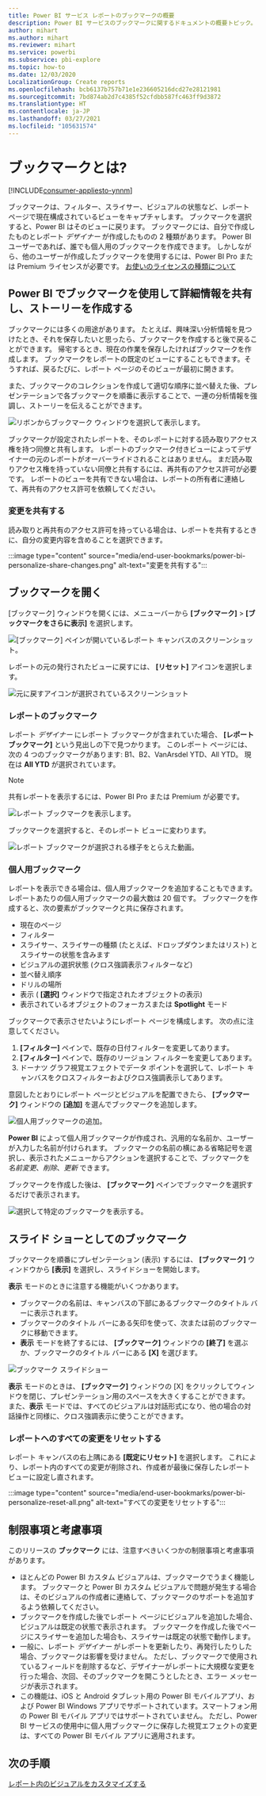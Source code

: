 ```yaml
---
title: Power BI サービス レポートのブックマークの概要
description: Power BI サービスのブックマークに関するドキュメントの概要トピック。
author: mihart
ms.author: mihart
ms.reviewer: mihart
ms.service: powerbi
ms.subservice: pbi-explore
ms.topic: how-to
ms.date: 12/03/2020
LocalizationGroup: Create reports
ms.openlocfilehash: bcb6137b757b71e1e236605216dcd27e28121981
ms.sourcegitcommit: 7bd874ab2d7c4385f52cfdbb587fc463ff9d3872
ms.translationtype: HT
ms.contentlocale: ja-JP
ms.lasthandoff: 03/27/2021
ms.locfileid: "105631574"
---
```

# <a name="what-are-bookmarks"></a>ブックマークとは?

[!INCLUDE[consumer-appliesto-ynnm](../includes/consumer-appliesto-ynnm.md)]


ブックマークは、フィルター、スライサー、ビジュアルの状態など、レポート ページで現在構成されているビューをキャプチャします。 ブックマークを選択すると、Power BI はそのビューに戻ります。 ブックマークには、自分で作成したものとレポート *デザイナー* が作成したものの 2 種類があります。 Power BI ユーザーであれば、誰でも個人用のブックマークを作成できます。 しかしながら、他のユーザーが作成したブックマークを使用するには、Power BI Pro または Premium ライセンスが必要です。 [お使いのライセンスの種類について](end-user-license.md)

## <a name="use-bookmarks-to-share-insights-and-build-stories-in-power-bi"></a>Power BI でブックマークを使用して詳細情報を共有し、ストーリーを作成する 
ブックマークには多くの用途があります。 たとえば、興味深い分析情報を見つけたとき、それを保存したいと思ったら、ブックマークを作成すると後で戻ることができます。 帰宅するとき、現在の作業を保存したければブックマークを作成します。 ブックマークをレポートの既定のビューにすることもできます。そうすれば、戻るたびに、レポート ページのそのビューが最初に開きます。 

また、ブックマークのコレクションを作成して適切な順序に並べ替えた後、プレゼンテーションで各ブックマークを順番に表示することで、一連の分析情報を強調し、ストーリーを伝えることができます。  

![リボンからブックマーク ウィンドウを選択して表示します。](media/end-user-bookmarks/power-bi-bookmark-icon.png)

ブックマークが設定されたレポートを、そのレポートに対する読み取りアクセス権を持つ同僚と共有します。 レポートのブックマーク付きビューによってデザイナーの元のレポートがオーバーライドされることはありません。  まだ読み取りアクセス権を持っていない同僚と共有するには、再共有のアクセス許可が必要です。 レポートのビューを共有できない場合は、レポートの所有者に連絡して、再共有のアクセス許可を依頼してください。  


### <a name="share-changes"></a>変更を共有する 
読み取りと再共有のアクセス許可を持っている場合は、レポートを共有するときに、自分の変更内容を含めることを選択できます。

:::image type="content" source="media/end-user-bookmarks/power-bi-personalize-share-changes.png" alt-text="変更を共有する":::
 


## <a name="open-bookmarks"></a>ブックマークを開く
[ブックマーク] ウィンドウを開くには、メニューバーから **[ブックマーク]**  >  **[ブックマークをさらに表示]** を選択します。 

![[ブックマーク] ペインが開いているレポート キャンバスのスクリーンショット。](media/end-user-bookmarks/power-bi-show-bookmarks.png)

レポートの元の発行されたビューに戻すには、 **[リセット]** アイコンを選択します。

![元に戻すアイコンが選択されているスクリーンショット](media/end-user-bookmarks/power-bi-revert.png)

### <a name="report-bookmarks"></a>レポートのブックマーク
レポート *デザイナー* にレポート ブックマークが含まれていた場合、 **[レポート ブックマーク]** という見出しの下で見つかります。 このレポート ページには、次の 4 つのブックマークがあります: B1、B2、VanArsdel YTD、All YTD。 現在は **All YTD** が選択されています。

> [!NOTE]
> 共有レポートを表示するには、Power BI Pro または Premium が必要です。 

![レポート ブックマークを表示します。](media/end-user-bookmarks/power-bi-bookmark-list.png)

ブックマークを選択すると、そのレポート ビューに変わります。 

![レポート ブックマークが選択される様子をとらえた動画。](media/end-user-bookmarks/power-bi-bookmarks.gif)

### <a name="personal-bookmarks"></a>個人用ブックマーク

レポートを表示できる場合は、個人用ブックマークを追加することもできます。 レポートあたりの個人用ブックマークの最大数は 20 個です。 ブックマークを作成すると、次の要素がブックマークと共に保存されます。

* 現在のページ
* フィルター
* スライサー、スライサーの種類 (たとえば、ドロップダウンまたはリスト) とスライサーの状態を含みます
* ビジュアルの選択状態 (クロス強調表示フィルターなど)
* 並べ替え順序
* ドリルの場所
* 表示 ( **[選択]** ウィンドウで指定されたオブジェクトの表示)
* 表示されているオブジェクトのフォーカスまたは **Spotlight** モード

ブックマークで表示させたいようにレポート ページを構成します。 次の点に注意してください。

1. **[フィルター]** ペインで、既存の日付フィルターを変更してあります。
1. **[フィルター]** ペインで、既存のリージョン フィルターを変更してあります。
1.  ドーナツ グラフ視覚エフェクトでデータ ポイントを選択して、レポート キャンバスをクロスフィルターおよびクロス強調表示してあります。 

意図したとおりにレポート ページとビジュアルを配置できたら、 **[ブックマーク]** ウィンドウの **[追加]** を選んでブックマークを追加します。 

![個人用ブックマークの追加。](media/end-user-bookmarks/power-bi-personal.png)

**Power BI** によって個人用ブックマークが作成され、汎用的な名前か、ユーザーが入力した名前が付けられます。 ブックマークの名前の横にある省略記号を選択し、表示されたメニューからアクションを選択することで、ブックマークを *名前変更*、*削除*、*更新* できます。

ブックマークを作成した後は、 **[ブックマーク]** ペインでブックマークを選択するだけで表示されます。 

![選択して特定のブックマークを表示する。](media/end-user-bookmarks/power-bi-selected.png)


<!--
## Arranging bookmarks
As you create bookmarks, you might find that the order in which you create them isn't necessarily the same order you'd like to present them to your audience. No problem, you can easily rearrange the order of bookmarks.

In the **Bookmarks** pane, simply drag-and-drop bookmarks to change their order, as shown in the following image. The yellow bar between bookmarks designates where the dragged bookmark will be placed.

![Change bookmark order by drag-and-drop](media/desktop-bookmarks/bookmarks_06.png)

The order of your bookmarks can become important when you use the **View** feature of bookmarks, as described in the next section. 

-->

## <a name="bookmarks-as-a-slide-show"></a>スライド ショーとしてのブックマーク
ブックマークを順番にプレゼンテーション (表示) するには、 **[ブックマーク]** ウィンドウから **[表示]** を選択し、スライドショーを開始します。

**表示** モードのときに注意する機能がいくつかあります。

- ブックマークの名前は、キャンバスの下部にあるブックマークのタイトル バーに表示されます。
- ブックマークのタイトル バーにある矢印を使って、次または前のブックマークに移動できます。
- **表示** モードを終了するには、 **[ブックマーク]** ウィンドウの **[終了]** を選ぶか、ブックマークのタイトル バーにある **[X]** を選びます。

![ブックマーク スライドショー](media/end-user-bookmarks/power-bi-view-bookmarks.png)

**表示** モードのときは、 **[ブックマーク]** ウィンドウの [X] をクリックしてウィンドウを閉じ、プレゼンテーション用のスペースを大きくすることができます。 また、**表示** モードでは、すべてのビジュアルは対話形式になり、他の場合の対話操作と同様に、クロス強調表示に使うことができます。 

<!--
## Visibility - using the Selection pane
With the release of bookmarks, the new **Selection** pane is also introduced. The **Selection** pane provides a list of all objects on the current page and allows you to select the object and specify whether a given object is visible. 

![Enable the Selection pane](media/desktop-bookmarks/bookmarks_08.png)

You can select an object using the **Selection** pane. Also, you can toggle whether the object is currently visible by clicking the eye icon to the right of the visual. 

![Selection pane](media/desktop-bookmarks/bookmarks_09.png)

When a bookmark is added, the visible status of each object is also saved based on its setting in the **Selection** pane. 

It's important to note that **slicers** continue to filter a report page, regardless of whether they are visible. As such, you can create many different bookmarks, with different slicer settings, and make a single report page appear very different (and highlight different insights) in various bookmarks.


## Bookmarks for shapes and images
You can also link shapes and images to bookmarks. With this feature, when you click on an object, it will show the bookmark associated with that object. This can be especially useful when working with buttons; you can learn more by reading the article about [using buttons in Power BI](../create-reports/desktop-buttons.md). 

To assign a bookmark to an object, select the object, then expand the **Action** section from the **Format Shape** pane, as shown in the following image.

![Add bookmark link to an object](media/desktop-bookmarks/bookmarks_10.png)

Once you turn the **Action** slider to **On** you can select whether the object is a back button, a bookmark, or a Q&A command. If you select bookmark, you can then select which of your bookmarks the object is linked to.

There are all sorts of interesting things you can do with object-linked bookmarking. You can create a visual table of contents on your report page, or you can provide different views (such as visual types) of the same information, just by clicking on an object.

When you are in editing mode you can use ctrl+click to follow the link, and when not in edit mode, simply click the object to follow the link. 


## Bookmark groups

Beginning with the August 2018 release of **Power BI Desktop**, you can create and use bookmark groups. A bookmark group is a collection of bookmarks that you specify, which can be shown and organized as a group. 

To create a bookmark group, hold down the CTRL key and select the bookmarks you want to include in the group, then click the ellipses beside any of the selected bookmarks, and select **Group** from the menu that appears.

![Create a bookmark group](media/desktop-bookmarks/bookmarks_15.png)

**Power BI Desktop** automatically names the group *Group 1*. Fortunately, you can just double-click on the name and rename it to whatever you want.

![Rename a bookmark group](media/desktop-bookmarks/bookmarks_16.png)

With any bookmark group, clicking on the bookmark group's name only expands or collapses the group of bookmarks, and does not represent a bookmark by itself. 

When using the **View** feature of bookmarks, the following applies:

* If the selected bookmark is in a group when you select **View** from bookmarks, only the bookmarks *in that group* are shown in the viewing session. 

* If the selected bookmark is not in a group, or is on the top level (such as the name of a bookmark group), then all bookmarks for the entire report are played, including bookmarks in any group. 

To ungroup bookmarks, just select any bookmark in a group, click the ellipses, and then select **Ungroup** from the menu that appears. 

![Ungroup a bookmark group](media/desktop-bookmarks/bookmarks_17.png)

Note that selecting **Ungroup** for any bookmark from a group takes all bookmarks out of the group (it deletes the group, but not the bookmarks themselves). So to remove a single bookmark from a group, you need to **Ungroup** any member from that group, which deletes the grouping, then select the members you want in the new group (using CTRL and clicking each bookmark), and select **Group** again. 
-->


### <a name="reset-all-your-changes-to-a-report"></a>レポートへのすべての変更をリセットする

レポート キャンバスの右上隅にある **[既定にリセット]** を選択します。 これにより、レポート内のすべての変更が削除され、作成者が最後に保存したレポート ビューに設定し直されます。

:::image type="content" source="media/end-user-bookmarks/power-bi-personalize-reset-all.png" alt-text="すべての変更をリセットする":::



## <a name="limitations-and-considerations"></a>制限事項と考慮事項
このリリースの **ブックマーク** には、注意すべきいくつかの制限事項と考慮事項があります。

* ほとんどの Power BI カスタム ビジュアルは、ブックマークでうまく機能します。 ブックマークと Power BI カスタム ビジュアルで問題が発生する場合は、そのビジュアルの作成者に連絡して、ブックマークのサポートを追加するよう依頼してください。    
* ブックマークを作成した後でレポート ページにビジュアルを追加した場合、ビジュアルは既定の状態で表示されます。 ブックマークを作成した後でページにスライサーを追加した場合も、スライサーは既定の状態で動作します。
* 一般に、レポート *デザイナー* がレポートを更新したり、再発行したりした場合、ブックマークは影響を受けません。 ただし、ブックマークで使用されているフィールドを削除するなど、デザイナーがレポートに大規模な変更を行った場合、次回、そのブックマークを開こうとしたとき、エラー メッセージが表示されます。 
* この機能は、iOS と Android タブレット用の Power BI モバイルアプリ、および Power BI Windows アプリでサポートされています。スマートフォン用の Power BI モバイル アプリではサポートされていません。 ただし、Power BI サービスの使用中に個人用ブックマークに保存した視覚エフェクトの変更は、すべての Power BI モバイル アプリに適用されます。


## <a name="next-steps"></a>次の手順
[レポート内のビジュアルをカスタマイズする](end-user-personalize-visuals.md)
